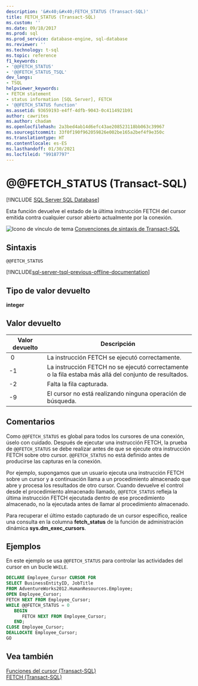 ```yaml
---
description: '&#x40;&#x40;FETCH_STATUS (Transact-SQL)'
title: FETCH_STATUS (Transact-SQL)
ms.custom: ''
ms.date: 09/18/2017
ms.prod: sql
ms.prod_service: database-engine, sql-database
ms.reviewer: ''
ms.technology: t-sql
ms.topic: reference
f1_keywords:
- '@@FETCH_STATUS'
- '@@FETCH_STATUS_TSQL'
dev_langs:
- TSQL
helpviewer_keywords:
- FETCH statement
- status information [SQL Server], FETCH
- '@@FETCH_STATUS function'
ms.assetid: 93659193-e4ff-4dfb-9043-0c4114921b91
author: cawrites
ms.author: chadam
ms.openlocfilehash: 2a3bed4ab14d6efc43ae208523118bb063c39967
ms.sourcegitcommit: 33f0f190f962059826e002be165a2bef4f9e350c
ms.translationtype: HT
ms.contentlocale: es-ES
ms.lasthandoff: 01/30/2021
ms.locfileid: "99187797"
---
```

# <a name="x40x40fetch_status-transact-sql"></a>&#x40;&#x40;FETCH_STATUS (Transact-SQL)
[!INCLUDE [SQL Server SQL Database](../../includes/applies-to-version/sql-asdb.md)]

Esta función devuelve el estado de la última instrucción FETCH del cursor emitida contra cualquier cursor abierto actualmente por la conexión.  
  
 ![Icono de vínculo de tema](../../database-engine/configure-windows/media/topic-link.gif "Icono de vínculo de tema") [Convenciones de sintaxis de Transact-SQL](../../t-sql/language-elements/transact-sql-syntax-conventions-transact-sql.md)  
  
## <a name="syntax"></a>Sintaxis  
  
```syntaxsql
@@FETCH_STATUS  
```  

[!INCLUDE[sql-server-tsql-previous-offline-documentation](../../includes/sql-server-tsql-previous-offline-documentation.md)]

## <a name="return-type"></a>Tipo de valor devuelto  
 **integer**  
  
## <a name="return-value"></a>Valor devuelto  
  
|Valor devuelto|Descripción|  
|------------------|-----------------|  
|&nbsp;0|La instrucción FETCH se ejecutó correctamente.|  
|-1|La instrucción FETCH no se ejecutó correctamente o la fila estaba más allá del conjunto de resultados.|  
|-2|Falta la fila capturada.|
|-9|El cursor no está realizando ninguna operación de búsqueda.|  
  
## <a name="remarks"></a>Comentarios  
Como `@@FETCH_STATUS` es global para todos los cursores de una conexión, úselo con cuidado. Después de ejecutar una instrucción FETCH, la prueba de `@@FETCH_STATUS` se debe realizar antes de que se ejecute otra instrucción FETCH sobre otro cursor. `@@FETCH_STATUS` no está definido antes de producirse las capturas en la conexión.  
  
Por ejemplo, supongamos que un usuario ejecuta una instrucción FETCH sobre un cursor y a continuación llama a un procedimiento almacenado que abre y procesa los resultados de otro cursor. Cuando devuelve el control desde el procedimiento almacenado llamado, `@@FETCH_STATUS` refleja la última instrucción FETCH ejecutada dentro de ese procedimiento almacenado, no la ejecutada antes de llamar al procedimiento almacenado.  
  
Para recuperar el último estado capturado de un cursor específico, realice una consulta en la columna **fetch_status** de la función de administración dinámica **sys.dm_exec_cursors**.  
  
## <a name="examples"></a>Ejemplos  
En este ejemplo se usa `@@FETCH_STATUS` para controlar las actividades del cursor en un bucle `WHILE`.  
  
```sql  
DECLARE Employee_Cursor CURSOR FOR  
SELECT BusinessEntityID, JobTitle  
FROM AdventureWorks2012.HumanResources.Employee;  
OPEN Employee_Cursor;  
FETCH NEXT FROM Employee_Cursor;  
WHILE @@FETCH_STATUS = 0  
   BEGIN  
      FETCH NEXT FROM Employee_Cursor;  
   END;  
CLOSE Employee_Cursor;  
DEALLOCATE Employee_Cursor;  
GO  
```  
  
## <a name="see-also"></a>Vea también  
 [Funciones del cursor &#40;Transact-SQL&#41;](../../t-sql/functions/cursor-functions-transact-sql.md)   
 [FETCH &#40;Transact-SQL&#41;](../../t-sql/language-elements/fetch-transact-sql.md)  
  
  
